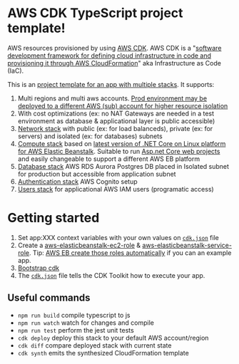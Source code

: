 # AWS CDK TypeScript project template!

AWS resources provisioned by using [AWS CDK](https://aws.amazon.com/cdk/). AWS CDK is a "[software development framework for defining cloud infrastructure in code and provisioning it through AWS CloudFormation](https://docs.aws.amazon.com/cdk/latest/guide/home.html)" aka Infrastructure as Code (IaC).

This is an [project template for an app with multiple stacks](https://docs.aws.amazon.com/cdk/latest/guide/stack_how_to_create_multiple_stacks.html). It supports:

1. Multi regions and multi aws accounts. [Prod environment may be deployed to a different AWS (sub) account for higher resource isolation](https://aws.amazon.com/blogs/mt/best-practices-for-organizational-units-with-aws-organizations/)
2. With cost optimizations (ex: no NAT Gateways are needed in a test environment as database & applicational layer is public accessible)
3. [Network stack](lib/network-stack.ts) with public (ex: for load balanceds), private (ex: for servers) and isolated (ex: for databases) subnets
4. [Compute stack](lib/compute-stack.ts) based on [latest version of .NET Core on Linux platform for AWS Elastic Beanstalk](https://docs.aws.amazon.com/elasticbeanstalk/latest/platforms/platforms-supported.html#platforms-supported.dotnetlinux). Suitable to run [Asp.net Core web projects](https://dotnet.microsoft.com/learn/aspnet/what-is-aspnet-core) and easily changeable to support a different AWS EB platform
5. [Database stack](lib/database-stack.ts) AWS RDS Aurora Postgres DB placed in Isolated subnet for production but accessible from application subnet
6. [Authentication stack](lib/authentication-stack.ts) AWS Cognito setup
7. [Users stack](lib/users-stack.ts) for applicational AWS IAM users (programatic access)

# Getting started

1. Set app:XXX context variables with your own values on [`cdk.json`](cdk.json) file
2. Create a [aws-elasticbeanstalk-ec2-role](https://github.com/rfpedrosa/aws-cdk/blob/master/lib/compute-stack.ts#L41) & [aws-elasticbeanstalk-service-role](https://github.com/rfpedrosa/aws-cdk/blob/master/lib/compute-stack.ts#L63). Tip: [AWS EB create those roles automatically](https://docs.aws.amazon.com/elasticbeanstalk/latest/dg/concepts-roles.html) if you can an example app.
2. [Bootstrap cdk](https://docs.aws.amazon.com/cdk/latest/guide/cli.html#cli-bootstrap)
3. The [`cdk.json`](cdk.json) file tells the CDK Toolkit how to execute your app.

## Useful commands

 * `npm run build`   compile typescript to js
 * `npm run watch`   watch for changes and compile
 * `npm run test`    perform the jest unit tests
 * `cdk deploy`      deploy this stack to your default AWS account/region
 * `cdk diff`        compare deployed stack with current state
 * `cdk synth`       emits the synthesized CloudFormation template
